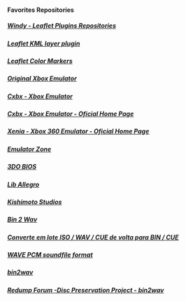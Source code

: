 #### Favorites Repositories

##### [Windy - Leaflet Plugins Repositories](https://github.com/windycom)<br/>

##### [Leaflet KML layer plugin](https://github.com/windycom/leaflet-kml)<br/>

##### [Leaflet Color Markers](https://github.com/pointhi/leaflet-color-markers)<br/> 

##### [Original Xbox Emulator](https://github.com/mborgerson/xemu/wiki)<br/>

##### [Cxbx - Xbox Emulator](https://github.com/Cxbx-Reloaded/Cxbx-Reloaded)<br/>

##### [Cxbx - Xbox Emulator - Oficial Home Page](https://cxbx-reloaded.co.uk/)<br/>

##### [Xenia - Xbox 360 Emulator - Oficial Home Page](https://github.com/xenia-project/xenia)<br/>

##### [Emulator Zone](https://www.emulator-zone.com/)<br/>

##### [3DO BIOS](https://github.com/trapexit/3do-bios)<br/>

##### [Lib Allegro](https://github.com/liballeg)<br/>

##### [Kishimoto Studios](https://github.com/KishimotoStudios)<br/>

##### [Bin 2 Wav](https://github.com/raydac/bkbin2wav)<br/>

##### [Converte em lote ISO / WAV / CUE de volta para BIN / CUE](https://sobrelinux.info/questions/832383/batch-convert-iso-wav-cue-back-into-bin-cue)<br/>

##### [WAVE PCM soundfile format](http://soundfile.sapp.org/doc/WaveFormat/)<br/>

##### [bin2wav](https://github.com/saramibreak/bin2wav)<br/>

##### [Redump Forum -Disc Preservation Project -  bin2wav](http://forum.redump.org/topic/13882/bin2wav/)<br/>
